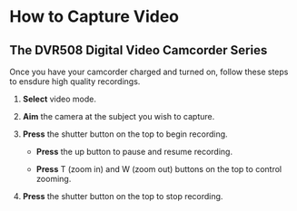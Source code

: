# How to Capture Video 
## The DVR508 Digital Video Camcorder Series

Once you have your camcorder charged and turned on, follow these steps to ensdure high quality recordings.  

1. **Select** video mode. 

2.  **Aim** the camera at the subject you wish to capture. 
 
3. **Press** the shutter button on the top to begin recording.

    * **Press** the up button to pause and resume recording. 

    * **Press** T (zoom in) and W (zoom out) buttons on the top to control zooming. 
     
4. **Press** the shutter button on the top to stop recording. 